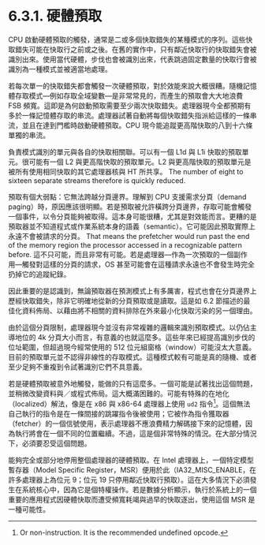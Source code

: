 # 6.3.1. 硬體預取

CPU 啟動硬體預取的觸發，通常是二或多個快取錯失的某種模式的序列。這些快取錯失可能在快取行之前或之後。在舊的實作中，只有鄰近快取行的快取錯失會被識別出來。使用當代硬體，步伐也會被識別出來，代表跳過固定數量的快取行會被識別為一種模式並被適當地處理。

若每次單一的快取錯失都會觸發一次硬體預取，對於效能來說大概很糟。隨機記憶體存取模式––例如存取全域變數––是非常常見的，而產生的預取會大大地浪費 FSB 頻寬。這即是為何啟動預取需要至少兩次快取錯失。處理器現今全都預期有多於一條記憶體存取的串流。處理器試著自動將每個快取錯失指派給這樣的一條串流，並且在達到門檻時啟動硬體預取。CPU 現今能追蹤更高階快取的八到十六條單獨的串流。

負責模式識別的單元與各自的快取相關聯。可以有一個 L1d 與 L1i 快取的預取單元。很可能有一個 L2 與更高階快取的預取單元。L2 與更高階快取的預取單元是被所有使用相同快取的其它處理器核與 HT 所共享。
The number of eight to sixteen separate streams therefore is quickly reduced.

預取有個大弱點：它無法跨越分頁邊界。理解到 CPU 支援需求分頁（demand paging）時，原因應該很明顯。若是預取被允許橫跨分頁邊界，存取可能會觸發一個事件，以令分頁能夠被取得。這本身可能很糟，尤其是對效能而言。更糟的是預取器並不知道程式或作業系統本身的語義（semantic）。它可能因此預取實際上永遠不會被請求的分頁。
That means the prefetcher would run past the end of the memory region the processor accessed in a recognizable pattern before.
這不只可能，而且非常有可能。若是處理器––作為一次預取的一個副作用––觸發對這樣的分頁的請求，OS 甚至可能會在這種請求永遠也不會發生時完全扔掉它的追蹤紀錄。

因此重要的是認識到，無論預取器在預測模式上有多厲害，程式也會在分頁邊界上歷經快取錯失，除非它明確地從新的分頁預取或是讀取。這是如 6.2 節描述的最佳化資料佈局、以藉由將不相關的資料排除在外來最小化快取污染的另一個理由。

由於這個分頁限制，處理器現今並沒有非常複雜的邏輯來識別預取模式。以仍佔主導地位的 4k 分頁大小而言，有意義的也就這麼多。這些年來已經提高識別步伐的位址範圍，但超過現今經常使用的 512 位元組窗格（window）可能沒太大意義。目前的預取單元並不認得非線性的存取模式。這種模式較有可能是真的隨機、或者至少足夠不重複到令試著識別它們不具意義。

若是硬體預取被意外地觸發，能做的只有這麼多。一個可能是試著找出這個問題，並稍微改變資料與／或程式佈局。這大概滿困難的。可能有特殊的在地化（localized）解法，像是在 x86 與 x86-64 處理器上使用 `ud2` 指令[^35]。這個無法自己執行的指令是在一條間接的跳躍指令後被使用；它被作為指令獲取器（fetcher）的一個信號使用，表示處理器不應浪費精力解碼接下來的記憶體，因為執行將會在一個不同的位置繼續。不過，這是個非常特殊的情況。在大部分情況下，必須要忍受這個問題。

能夠完全或部分地停用整個處理器的硬體預取。在 Intel 處理器上，一個特定模型暫存器（Model Specific Register，MSR）便用於此（IA32\_MISC\_ENABLE，在許多處理器上為位元 9；位元 19 只停用鄰近快取行預取）。這在大多情況下必須發生在系統核心中，因為它是個特權操作。若是數據分析顯示，執行於系統上的一個重要的應用程式因硬體快取而遭受頻寬耗竭與過早的快取逐出，使用這個 MSR 是一種可能性。



[^35]: Or non-instruction. It is the recommended undefined opcode.

